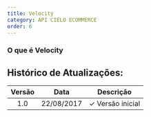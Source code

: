 ```yaml
---
title: Velocity
category: API CIELO ECOMMERCE
order: 6
---
```

### O que é Velocity








## Histórico de Atualizações:

| Versão | Data       | Descrição                                                                                                      |
|:------:|------------|----------------------------------------------------------------------------------------------------------------|
| 1.0    | 22/08/2017 | ✓ Versão inicial                                                                                               |








